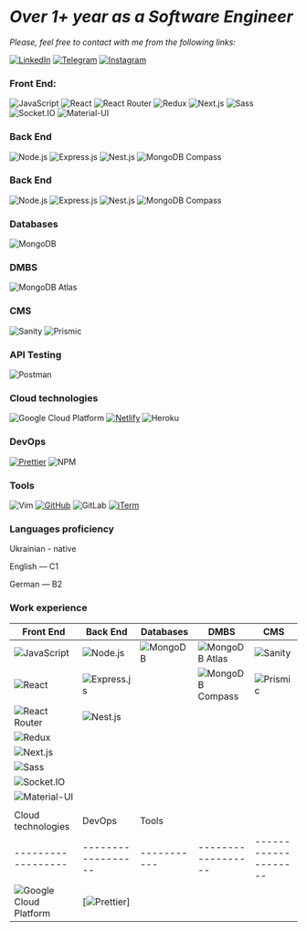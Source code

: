 <h1><b><em/>Over 1+ year as a Software Engineer</em></b></h1>

<em>Please, feel free to contact with me from the following links:</em>

[![LinkedIn](https://img.shields.io/badge/LinkedIn-Danyil%20Kurka-blue?style=for-the-badge&logo=linkedin&logoColor=white)](https://www.linkedin.com/in/danyil-kurka-8bb791217/)
[![Telegram](https://img.shields.io/badge/Telegram-@tribeofdanel-blue?style=for-the-badge&logo=telegram&logoColor=white)](https://t.me/tribeofdanel)
[![Instagram](https://img.shields.io/badge/Instagram-%40daniel__vadimovich-%23E4405F?style=for-the-badge&logo=instagram&logoColor=white&labelColor=%23fd1d1d&logoWidth=20)](https://www.instagram.com/daniel_vadimovich/)

### Front End:
![JavaScript](https://img.shields.io/badge/Javascript-black.svg?logo=javascript)
![React](https://img.shields.io/badge/React-000?&logo=React)
![React Router](https://img.shields.io/badge/React_Router-black?style=flat-square&logo=react-router&logoColor=white)
![Redux](https://img.shields.io/badge/Redux-black.svg?logo=redux)
![Next.js](https://img.shields.io/badge/Next.js-black?style=flat-square&logo=vercel&logoColor=white&link=https://nextjs.org/)
![Sass](https://img.shields.io/badge/Sass-black.svg?logo=sass)
![Socket.IO](https://img.shields.io/badge/Socket.IO-black?style=flat-square&logo=socket-dot-io&logoColor=white)
![Material-UI](https://img.shields.io/badge/Material--UI-0081CB?style=flat-square&logo=material-ui&logoColor=white&link=https://material-ui.com/&color=0081CB)
### Back End
![Node.js](https://img.shields.io/badge/-Node.js-000?&logo=node.js)
![Express.js](https://img.shields.io/badge/-Express.js-000000?style=flat-square&logo=express&logoColor=green)
![Nest.js](https://img.shields.io/badge/-Nest.js-fffff?style=flat-square&logo=nestjs&logoColor=red&color=black)
![MongoDB Compass](https://img.shields.io/badge/MongoDB%20Compass-47A248?style=flat-square&logo=mongodb&logoColor=white&color=black)

### Back End
![Node.js](https://img.shields.io/badge/-Node.js-000?&logo=node.js)
![Express.js](https://img.shields.io/badge/-Express.js-000000?style=flat-square&logo=express&logoColor=green)
![Nest.js](https://img.shields.io/badge/-Nest.js-fffff?style=flat-square&logo=nestjs&logoColor=red&color=black)
![MongoDB Compass](https://img.shields.io/badge/MongoDB%20Compass-47A248?style=flat-square&logo=mongodb&logoColor=white&color=black)
### Databases
![MongoDB](https://img.shields.io/badge/-MongoDB-000?&logo=mongodb)
### DMBS
![MongoDB Atlas](https://img.shields.io/badge/MongoDB%20Atlas-47A248?style=flat-square&logo=mongodb&logoColor=white&logoWidth=30&color=black)
### CMS
![Sanity](https://img.shields.io/badge/Sanity-black?style=flat-square&logo=sanity&logoColor=#F7DF1E)
![Prismic](https://img.shields.io/badge/Prismic-black?style=flat-square&logo=prismic&logoColor=white)
### API Testing
![Postman](https://img.shields.io/badge/-Postman-00000?style=flat-square&logo=postman&logoColor=white&color=black)
### Cloud technologies
![Google Cloud Platform](https://img.shields.io/badge/-Google%20Cloud%20Platform-00000?style=flat-square&logo=google-cloud&logoColor=green&color=black)
[![Netlify](https://img.shields.io/badge/-Netlify-000000?style=flat-square&logo=netlify&logoColor=white)](https://www.netlify.com/)
![Heroku](https://img.shields.io/badge/Heroku-430098?style=flat-square&logo=heroku&logoColor=white&color=black)
### DevOps
[![Prettier](https://img.shields.io/badge/-Prettier-000000?style=flat-square&logo=prettier&logoColor=yellow)](https://prettier.io/)
![NPM](https://img.shields.io/badge/-NPM-00000?style=flat-square&logo=npm&logoColor=white&color=black)
### Tools
![Vim](https://img.shields.io/badge/Vim-black?style=flat-square&logo=vim&logoColor=white)
[![GitHub](https://img.shields.io/badge/GitHub-%2312100E.svg?logo=github&logoColor=white)](https://github.com/)
![GitLab](https://img.shields.io/badge/GitLab-black.svg?style=flat-square&logo=gitlab&logoColor=white)
[![iTerm](https://img.shields.io/badge/iTerm-000000?style=flat-square&logo=iterm2)](https://iterm2.com/)







### Languages proficiency
Ukrainian - native

English — C1

German — B2

### Work experience




| Front End       | Back End          | Databases | DMBS              | CMS                |
|----------------|------------------|-----------|------------------|-------------------|
| ![JavaScript](https://img.shields.io/badge/Javascript-black.svg?logo=javascript) | ![Node.js](https://img.shields.io/badge/-Node.js-000?&logo=node.js) | ![MongoDB](https://img.shields.io/badge/-MongoDB-000?&logo=mongodb) | ![MongoDB Atlas](https://img.shields.io/badge/MongoDB%20Atlas-47A248?style=flat-square&logo=mongodb&logoColor=white&logoWidth=30&color=black) | ![Sanity](https://img.shields.io/badge/Sanity-black?style=flat-square&logo=sanity&logoColor=#F7DF1E) |
| ![React](https://img.shields.io/badge/React-000?&logo=React) | ![Express.js](https://img.shields.io/badge/-Express.js-000000?style=flat-square&logo=express&logoColor=green) |           | ![MongoDB Compass](https://img.shields.io/badge/MongoDB%20Compass-47A248?style=flat-square&logo=mongodb&logoColor=white&color=black) | ![Prismic](https://img.shields.io/badge/Prismic-black?style=flat-square&logo=prismic&logoColor=white) |
| ![React Router](https://img.shields.io/badge/React_Router-black?style=flat-square&logo=react-router&logoColor=white) | ![Nest.js](https://img.shields.io/badge/-Nest.js-fffff?style=flat-square&logo=nestjs&logoColor=red&color=black) |           |                  |                    |
| ![Redux](https://img.shields.io/badge/Redux-black.svg?logo=redux) |                  |           |                  |                    |
| ![Next.js](https://img.shields.io/badge/Next.js-black?style=flat-square&logo=vercel&logoColor=white&link=https://nextjs.org/) |                  |           |                  |                    |
| ![Sass](https://img.shields.io/badge/Sass-black.svg?logo=sass) |                  |           |                  |                    |
| ![Socket.IO](https://img.shields.io/badge/Socket.IO-black?style=flat-square&logo=socket-dot-io&logoColor=white) |                  |           |                  |                    |
| ![Material-UI](https://img.shields.io/badge/Material--UI-0081CB?style=flat-square&logo=material-ui&logoColor=white&link=https://material-ui.com/&color=0081CB) |                  |           |                  |                    |
|                |                  |           |                  |                    |
| Cloud technologies | DevOps           | Tools     |                  |                    |
|------------------|------------------|-----------|------------------|--------------------|
| ![Google Cloud Platform](https://img.shields.io/badge/-Google%20Cloud%20Platform-00000?style=flat-square&logo=google-cloud&logoColor=green&color=black) | [![Prettier](https://img.shields.io/badge/-Prettier-000000?style=flat-square&logo=prettier&logoColor=yellow)]














